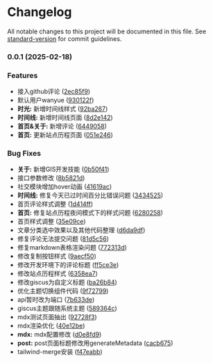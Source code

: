 # Changelog

All notable changes to this project will be documented in this file. See [standard-version](https://github.com/conventional-changelog/standard-version) for commit guidelines.

### 0.0.1 (2025-02-18)


### Features

* 接入github评论 ([2ec85f9](https://github.com/Lizh606/bok-next-client/commit/2ec85f9c34be521954b8d50a34fb252359a9e9a5))
* 默认用户wanyue ([930122f](https://github.com/Lizh606/bok-next-client/commit/930122f1c09ed5cc7cb35f36e5233452a3099475))
* **时光:** 新增时间线样式 ([92ba267](https://github.com/Lizh606/bok-next-client/commit/92ba26764ee2f04028d380f534cf4be9aa289c48))
* **时间线:** 新增时间线页面 ([8d2e142](https://github.com/Lizh606/bok-next-client/commit/8d2e1420e001a3be24f206cff011679f27342438))
* **首页&关于:** 新增评论 ([6449058](https://github.com/Lizh606/bok-next-client/commit/644905896b88aabea0e8654a9907cc44eadf8e5a))
* **首页:** 更新站点历程页面 ([051e246](https://github.com/Lizh606/bok-next-client/commit/051e24657a478694369c0d513cc86333241814b1))


### Bug Fixes

* **关于:** 新增GIS开发技能 ([0b50f41](https://github.com/Lizh606/bok-next-client/commit/0b50f41ff617edf765d8877ec6aeff0853d3e2fa))
* 接口参数修改 ([8b5821d](https://github.com/Lizh606/bok-next-client/commit/8b5821dbcdec4365b22811f189495858850e5a71))
* 社交模块增加hover动画 ([41619ac](https://github.com/Lizh606/bok-next-client/commit/41619ac04e21ccf0cc4a6d7fee9b9a9edadfb6f3))
* **时间线:** 修复今天已过时间百分比错误问题 ([3434525](https://github.com/Lizh606/bok-next-client/commit/3434525e6ac534b17e8713de0390a72d0b4d2a2d))
* 首页评论样式调整 ([1d414ff](https://github.com/Lizh606/bok-next-client/commit/1d414ffbad37f6e81378d7d762c74ddac165ebe4))
* **首页:** 修复站点历程夜间模式下的样式问题 ([6280258](https://github.com/Lizh606/bok-next-client/commit/62802589720d8289f398613aae0acdc63506ca64))
* 首页样式调整 ([35e09ce](https://github.com/Lizh606/bok-next-client/commit/35e09ce51982d6d41d0d27f53976c42e028da337))
* 文章分类选中效果以及其他代码整理 ([d6da9df](https://github.com/Lizh606/bok-next-client/commit/d6da9dfec18f70ac49f42591554be21e3ed542f3))
* 修复评论无法提交问题 ([81d5c56](https://github.com/Lizh606/bok-next-client/commit/81d5c56173eb1dc880bf83bf1a1962fb8563b911))
* 修复markdown表格渲染问题 ([772313d](https://github.com/Lizh606/bok-next-client/commit/772313dc72d8479b2da8a14ebeeb8ebe99c33ab1))
* 修改复制按钮样式 ([9aecf50](https://github.com/Lizh606/bok-next-client/commit/9aecf50e10b5f75abb218fcd3ad5981baae930ee))
* 修改开发环境下的评论标题 ([ff5ce3e](https://github.com/Lizh606/bok-next-client/commit/ff5ce3e64d04138d036d4810c1e68d67136de04c))
* 修改站点历程样式 ([6358ea7](https://github.com/Lizh606/bok-next-client/commit/6358ea7dbdb7c72641931f59e04cfd4a505f3194))
* 修改giscus为自定义标题 ([ba26b84](https://github.com/Lizh606/bok-next-client/commit/ba26b84541bbc81dab8b9ffc7edebb94db5851ce))
* 优化主题切换组件代码 ([9f72799](https://github.com/Lizh606/bok-next-client/commit/9f72799144b0521977f5c6712ac0463707e79328))
* api暂时改为端口 ([7b633de](https://github.com/Lizh606/bok-next-client/commit/7b633de3f02d8ae4acae17d2a2992dd18d42b357))
* giscus主题跟随系统主题 ([589364c](https://github.com/Lizh606/bok-next-client/commit/589364c14ce2facfa41acb35aca63af0ca2b5cba))
* mdx测试页面抽出 ([92728f3](https://github.com/Lizh606/bok-next-client/commit/92728f3c295d64b8cda8dae4d8d4d54cd618e259))
* mdx渲染优化 ([40e12be](https://github.com/Lizh606/bok-next-client/commit/40e12bed0b5d86875daf5fea6ed1718d5deef2a0))
* **mdx:** mdx配置修改 ([d0e8fd9](https://github.com/Lizh606/bok-next-client/commit/d0e8fd9fcdc51922d379b5038af82a2a6a700790))
* **post:** post页面标题修改用generateMetadata ([cacb675](https://github.com/Lizh606/bok-next-client/commit/cacb675ec2b3008f82f03b2bc022e56e54675dbb))
* tailwind-merge安装 ([f47eabb](https://github.com/Lizh606/bok-next-client/commit/f47eabb972ec314fece3aa2d21ed53cd802e1739))
